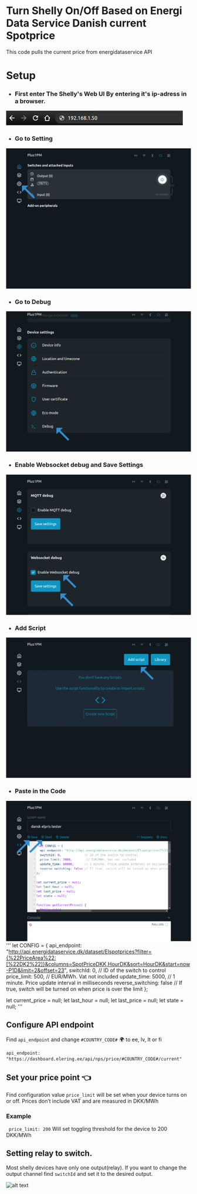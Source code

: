  
# Turn Shelly On/Off Based on Energi Data Service Danish current Spotprice
 
This code pulls the current price from energidataservice API

# Setup

- ### First enter The Shelly's Web UI By entering it's ip-adress in a browser.

![My Image](Screenshots/bar.png)
 

- ### Go to Setting

![My Image](Screenshots/1.png)


- ### Go to Debug

![My Image](Screenshots/2.png)


- ### Enable Websocket debug and Save Settings

![My Image](Screenshots/3.png)


- ### Add Script

![My Image](Screenshots/4.png)


- ### Paste in the Code

![My Image](Screenshots/5.png)
'''
let CONFIG = {
  api_endpoint: "http://api.energidataservice.dk/dataset/Elspotprices?filter={%22PriceArea%22:[%22DK2%22]}&columns=SpotPriceDKK,HourDK&sort=HourDK&start=now-P1D&limit=2&offset=23",
  switchId: 0,             // ID of the switch to control
  price_limit: 500,        // EUR/MWh. Vat not included
  update_time: 5000,      // 1 minute. Price update interval in milliseconds
  reverse_switching: false // If true, switch will be turned on when price is over the limit
};

let current_price = null;
let last_hour = null;
let last_price = null;
let state = null;
'''
## Configure API endpoint
Find `api_endpoint` and change `#COUNTRY_CODE#` 🌍 to ee, lv, lt or fi
```
api_endpoint: "https://dashboard.elering.ee/api/nps/price/#COUNTRY_CODE#/current"
```
 
## Set your price point  👈
Find configuration value `price_limit` will be set when your device turns on or off. Prices don’t include VAT and are measured in DKK/MWh
### Example
```  price_limit: 200 ```
Will set toggling threshold for the device to 200 DKK/MWh
 
## Setting relay to switch.
Most shelly devices have only one output(relay). If you want to change the output channel find `switchId` and set it to the desired output.
 

![alt text](https://i0.wp.com/dimmer.ee/wp-content/uploads/2022/09/09-trim.jpg?resize=223%2C40&ssl=1)
